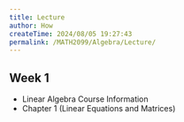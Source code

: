 ```yaml
---
title: Lecture
author: How
createTime: 2024/08/05 19:27:43
permalink: /MATH2099/Algebra/Lecture/
---
```


<div class="how_qb">

## Week 1

- Linear Algebra Course Information
- Chapter 1 (Linear Equations and Matrices)

<HButton type='Menu' title='Week 1 Thrusday' src='./w1' />

</div>